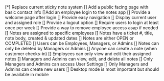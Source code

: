 [*] Replace current sticky note system
[] Add a public facing page with basic contact info
[]Add an employee login to the notes app
[] Provide a welcome page after login
[] Provide easy navigation
[] Display current user and assigned role
[] Provide a logout option
[] Require users to login at least once per week
[] Provide a way to remove employee access asap if needed
[] Notes are assigned to specific employees
[] Notes have a ticket #, title, note body, created & updated dates
[] Notes are either OPEN or COMPLETED
[] Users can be Employees, Managers, or Admins
[] Notes can only be deleted by Managers or Admins
[] Anyone can create a note (when customer checks-in)
[] Employees can only view and edit their assigned notes
[] Managers and Admins can view, edit, and delete all notes
[] Only Managers and Admins can access User Settings
[] Only Managers and Admins can create new users
[] Desktop mode is most important but should be available in mobile